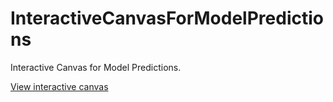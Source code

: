 # InteractiveCanvasForModelPredictions
Interactive Canvas for Model Predictions.

[View interactive canvas](https://aalshukri.github.io/InteractiveCanvasForModelPredictions/)
